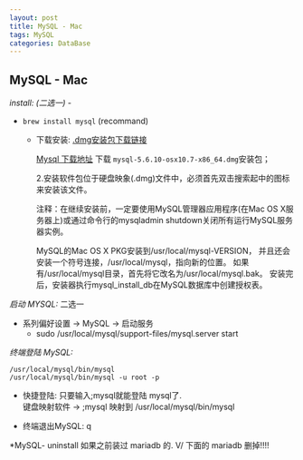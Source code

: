 ```yaml
---
layout: post
title: MySQL - Mac  
tags: MySQL
categories: DataBase
---
```


## MySQL - Mac


*install: (二选一)* - 
- `brew install mysql`  (recommand)

	 - 下载安装: [.dmg安装包下载链接][1]

		[Mysql 下载地址][2]
		下载 `mysql-5.6.10-osx10.7-x86_64.dmg`安装包； 

		2.安装软件包位于硬盘映象(.dmg)文件中，必须首先双击搜索起中的图标来安装该文件。



		注释：在继续安装前，一定要使用MySQL管理器应用程序(在Mac OS X服务器上)或通过命令行的mysqladmin shutdown关闭所有运行MySQL服务器实例。 

		MySQL的Mac OS X PKG安装到/usr/local/mysql-VERSION，
		并且还会安装一个符号连接，/usr/local/mysql，指向新的位置。
		如果有/usr/local/mysql目录，首先将它改名为/usr/local/mysql.bak。
		安装完后，安装器执行mysql\_install\_db在MySQL数据库中创建授权表。



*启动 MYSQL:* 二选一
- 系列偏好设置 → MySQL → 启动服务
	- sudo /usr/local/mysql/support-files/mysql.server start

*终端登陆 MySQL:*

`/usr/local/mysql/bin/mysql`  
`/usr/local/mysql/bin/mysql -u root -p`

- 快捷登陆: 
	  只要输入;mysql就能登陆 mysql了.  
	键盘映射软件 → ;mysql 映射到 /usr/local/mysql/bin/mysql

- 终端退出MySQL: q   





*MySQL- uninstall
如果之前装过 mariadb 的.
V/ 下面的  mariadb 删掉!!!!

[1]:	http://dev.mysql.com/downloads/file.php?id=459287
[2]:	http://dev.mysql.com/downloads/mysql/